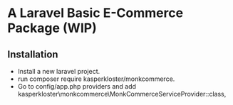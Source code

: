 # A Laravel Basic E-Commerce Package (WIP)


## Installation
- Install a new laravel project.
- run composer require kasperkloster/monkcommerce.
- Go to config/app.php providers and add kasperkloster\monkcommerce\MonkCommerceServiceProvider::class,
